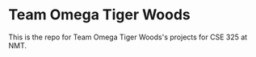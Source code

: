 # Team Omega Tiger Woods
This is the repo for Team Omega Tiger Woods's projects for CSE 325 at NMT.
